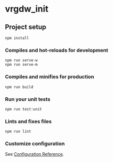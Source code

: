 # vrgdw_init

## Project setup
```
npm install
```

### Compiles and hot-reloads for development
```
npm run serve-w
npm run serve-m
```

### Compiles and minifies for production
```
npm run build
```

### Run your unit tests
```
npm run test:unit
```

### Lints and fixes files
```
npm run lint
```

### Customize configuration
See [Configuration Reference](https://cli.vuejs.org/config/).
